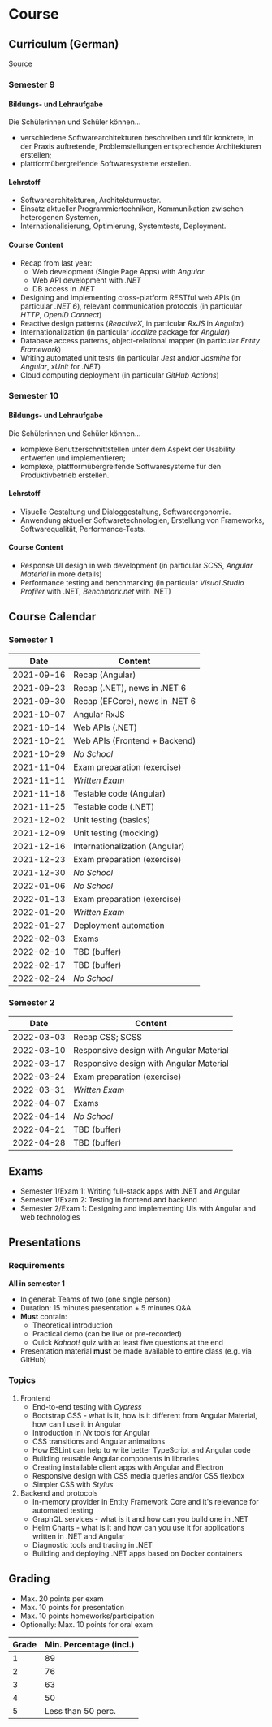 # Course

## Curriculum (German)

[Source](https://www.ris.bka.gv.at/Dokumente/Bundesnormen/NOR40217045/NOR40217045.pdf)

### Semester 9

#### Bildungs- und Lehraufgabe

Die Schülerinnen und Schüler können...

* verschiedene Softwarearchitekturen beschreiben und für konkrete, in der Praxis auftretende, Problemstellungen entsprechende Architekturen erstellen;
* plattformübergreifende Softwaresysteme erstellen.

#### Lehrstoff

* Softwarearchitekturen, Architekturmuster.
* Einsatz aktueller Programmiertechniken, Kommunikation zwischen heterogenen Systemen,
* Internationalisierung, Optimierung, Systemtests, Deployment.

#### Course Content

* Recap from last year:
  * Web development (Single Page Apps) with *Angular*
  * Web API development with *.NET*
  * DB access in *.NET*
* Designing and implementing cross-platform RESTful web APIs (in particular *.NET 6*), relevant communication protocols (in particular *HTTP*, *OpenID Connect*)
* Reactive design patterns (*ReactiveX*, in particular *RxJS* in *Angular*)
* Internationalization (in particular *localize* package for *Angular*)
* Database access patterns, object-relational mapper (in particular *Entity Framework*)
* Writing automated unit tests (in particular *Jest* and/or *Jasmine* for *Angular*, *xUnit* for *.NET*)
* Cloud computing deployment (in particular *GitHub Actions*)

### Semester 10

#### Bildungs- und Lehraufgabe

Die Schülerinnen und Schüler können...

* komplexe Benutzerschnittstellen unter dem Aspekt der Usability entwerfen und implementieren;
* komplexe, plattformübergreifende Softwaresysteme für den Produktivbetrieb erstellen.

#### Lehrstoff

* Visuelle Gestaltung und Dialoggestaltung, Softwareergonomie.
* Anwendung aktueller Softwaretechnologien, Erstellung von Frameworks, Softwarequalität, Performance-Tests.

#### Course Content

* Response UI design in web development (in particular *SCSS*, *Angular Material* in more details)
* Performance testing and benchmarking (in particular *Visual Studio Profiler* with .NET, *Benchmark.net* with .NET)

## Course Calendar

### Semester 1

| Date       | Content                        |
| ---------- | ------------------------------ |
| 2021-09-16 | Recap (Angular)                |
| 2021-09-23 | Recap (.NET), news in .NET 6   |
| 2021-09-30 | Recap (EFCore), news in .NET 6 |
| 2021-10-07 | Angular RxJS                   |
| 2021-10-14 | Web APIs (.NET)                |
| 2021-10-21 | Web APIs (Frontend + Backend)  |
| 2021-10-29 | *No School*                    |
| 2021-11-04 | Exam preparation (exercise)    |
| 2021-11-11 | *Written Exam*                 |
| 2021-11-18 | Testable code (Angular)        |
| 2021-11-25 | Testable code (.NET)           |
| 2021-12-02 | Unit testing (basics)          |
| 2021-12-09 | Unit testing (mocking)         |
| 2021-12-16 | Internationalization (Angular) |
| 2021-12-23 | Exam preparation (exercise)    |
| 2021-12-30 | *No School*                    |
| 2022-01-06 | *No School*                    |
| 2022-01-13 | Exam preparation (exercise)    |
| 2022-01-20 | *Written Exam*                 |
| 2022-01-27 | Deployment automation          |
| 2022-02-03 | Exams                          |
| 2022-02-10 | TBD (buffer)                   |
| 2022-02-17 | TBD (buffer)                   |
| 2022-02-24 | *No School*                    |

### Semester 2

| Date       | Content                                 |
| ---------- | --------------------------------------- |
| 2022-03-03 | Recap CSS; SCSS                         |
| 2022-03-10 | Responsive design with Angular Material |
| 2022-03-17 | Responsive design with Angular Material |
| 2022-03-24 | Exam preparation (exercise)             |
| 2022-03-31 | *Written Exam*                          |
| 2022-04-07 | Exams                                   |
| 2022-04-14 | *No School*                             |
| 2022-04-21 | TBD (buffer)                            |
| 2022-04-28 | TBD (buffer)                            |

## Exams

* Semester 1/Exam 1: Writing full-stack apps with .NET and Angular
* Semester 1/Exam 2: Testing in frontend and backend
* Semester 2/Exam 1: Designing and implementing UIs with Angular and web technologies

## Presentations

### Requirements

**All in semester 1**

* In general: Teams of two (one single person)
* Duration: 15 minutes presentation + 5 minutes Q&A
* **Must** contain:
  * Theoretical introduction
  * Practical demo (can be live or pre-recorded)
  * Quick *Kahoot!* quiz with at least five questions at the end
* Presentation material **must** be made available to entire class (e.g. via GitHub)

### Topics

1. Frontend
   * End-to-end testing with *Cypress*
   * Bootstrap CSS - what is it, how is it different from Angular Material, how can I use it in Angular
   * Introduction in *Nx* tools for Angular
   * CSS transitions and Angular animations
   * How ESLint can help to write better TypeScript and Angular code
   * Building reusable Angular components in libraries
   * Creating installable client apps with Angular and Electron
   * Responsive design with CSS media queries and/or CSS flexbox
   * Simpler CSS with *Stylus*
2. Backend and protocols
   * In-memory provider in Entity Framework Core and it's relevance for automated testing
   * GraphQL services - what is it and how can you build one in .NET
   * Helm Charts - what is it and how can you use it for applications written in .NET and Angular
   * Diagnostic tools and tracing in .NET
   * Building and deploying .NET apps based on Docker containers

## Grading

* Max. 20 points per exam
* Max. 10 points for presentation
* Max. 10 points homeworks/participation
* Optionally: Max. 10 points for oral exam

| Grade | Min. Percentage (incl.) |
| ----- | ----------------------- |
| 1     | 89                      |
| 2     | 76                      |
| 3     | 63                      |
| 4     | 50                      |
| 5     | Less than 50 perc.      |
